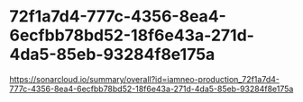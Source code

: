 # 72f1a7d4-777c-4356-8ea4-6ecfbb78bd52-18f6e43a-271d-4da5-85eb-93284f8e175a
https://sonarcloud.io/summary/overall?id=iamneo-production_72f1a7d4-777c-4356-8ea4-6ecfbb78bd52-18f6e43a-271d-4da5-85eb-93284f8e175a

